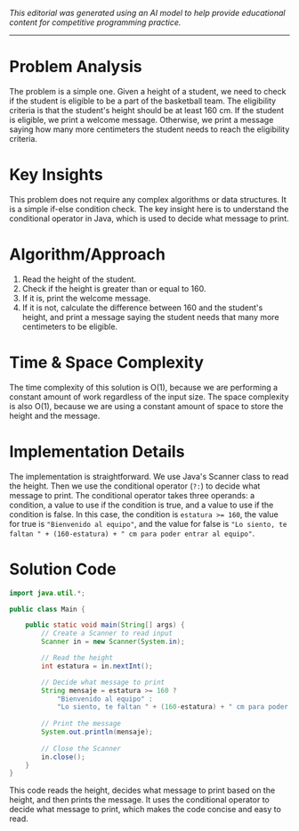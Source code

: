 *This editorial was generated using an AI model to help provide educational content for competitive programming practice.*

---

# Problem Analysis
The problem is a simple one. Given a height of a student, we need to check if the student is eligible to be a part of the basketball team. The eligibility criteria is that the student's height should be at least 160 cm. If the student is eligible, we print a welcome message. Otherwise, we print a message saying how many more centimeters the student needs to reach the eligibility criteria.

# Key Insights
This problem does not require any complex algorithms or data structures. It is a simple if-else condition check. The key insight here is to understand the conditional operator in Java, which is used to decide what message to print.

# Algorithm/Approach
1. Read the height of the student.
2. Check if the height is greater than or equal to 160.
3. If it is, print the welcome message.
4. If it is not, calculate the difference between 160 and the student's height, and print a message saying the student needs that many more centimeters to be eligible.

# Time & Space Complexity
The time complexity of this solution is O(1), because we are performing a constant amount of work regardless of the input size. The space complexity is also O(1), because we are using a constant amount of space to store the height and the message.

# Implementation Details
The implementation is straightforward. We use Java's Scanner class to read the height. Then we use the conditional operator (`?:`) to decide what message to print. The conditional operator takes three operands: a condition, a value to use if the condition is true, and a value to use if the condition is false. In this case, the condition is `estatura >= 160`, the value for true is `"Bienvenido al equipo"`, and the value for false is `"Lo siento, te faltan " + (160-estatura) + " cm para poder entrar al equipo"`.

# Solution Code
```java
import java.util.*;

public class Main {

	public static void main(String[] args) {
		// Create a Scanner to read input
		Scanner in = new Scanner(System.in);

		// Read the height
		int estatura = in.nextInt();

		// Decide what message to print
		String mensaje = estatura >= 160 ? 
			"Bienvenido al equipo" : 
			"Lo siento, te faltan " + (160-estatura) + " cm para poder entrar al equipo";
		
		// Print the message
		System.out.println(mensaje);
		
		// Close the Scanner
		in.close();
	}
}
```
This code reads the height, decides what message to print based on the height, and then prints the message. It uses the conditional operator to decide what message to print, which makes the code concise and easy to read.